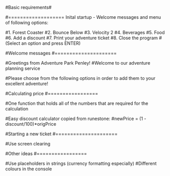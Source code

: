 #Basic requirements#

#===================
Inital startup - Welcome messages and menu of following options:


#1. Forest Coaster
#2. Bounce Below
#3. Velocity 2
#4. Beverages
#5. Food
#6. Add a discount
#7. Print your adventure ticket
#8. Close the program
#(Select an option and press ENTER)

#Welcome messages 
#=====================

#Greetings from Adventure Park Penley!
#Welcome to our adventure planning service

#Please choose from the following options in order to add them to your excellent adventure!


#Calculating price
#=================

#One function that holds all of the numbers that are required for the calculation

#Easy discount calculator copied from runestone:
#newPrice = (1 - discount/100)*origPrice


#Starting a new ticket
#=====================

#Use screen clearing


#Other ideas
#=================

#Use placeholders in strings (currency formatting especially)
#Different colours in the console
